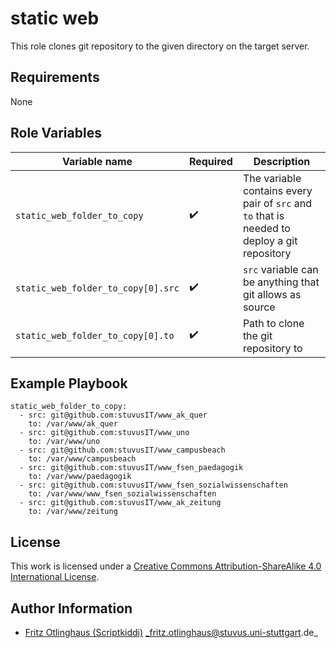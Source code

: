 # static web

This role clones git repository to the given directory on the target server.


## Requirements

None 

## Role Variables

| Variable name                      | Required           | Description                                                                                  |
|------------------------------------|--------------------|----------------------------------------------------------------------------------------------|
| `static_web_folder_to_copy`        | :heavy_check_mark: | The variable contains every pair of `src` and `to` that is needed to deploy a git repository |
| `static_web_folder_to_copy[0].src` | :heavy_check_mark: | `src` variable can be anything that git allows as source                                     |
| `static_web_folder_to_copy[0].to`  | :heavy_check_mark: | Path to clone the git repository to                                                          |


## Example Playbook
```
static_web_folder_to_copy:
  - src: git@github.com:stuvusIT/www_ak_quer
    to: /var/www/ak_quer
  - src: git@github.com:stuvusIT/www_uno
    to: /var/www/uno
  - src: git@github.com:stuvusIT/www_campusbeach
    to: /var/www/campusbeach
  - src: git@github.com:stuvusIT/www_fsen_paedagogik
    to: /var/www/paedagogik
  - src: git@github.com:stuvusIT/www_fsen_sozialwissenschaften
    to: /var/www/www_fsen_sozialwissenschaften
  - src: git@github.com:stuvusIT/www_ak_zeitung
    to: /var/www/zeitung
```

## License

This work is licensed under a [Creative Commons Attribution-ShareAlike 4.0 International License](http://creativecommons.org/licenses/by-sa/4.0/).


## Author Information

 * [Fritz Otlinghaus (Scriptkiddi)](https://github.com/Scriptkiddi) _fritz.otlinghaus@stuvus.uni-stuttgart.de_
